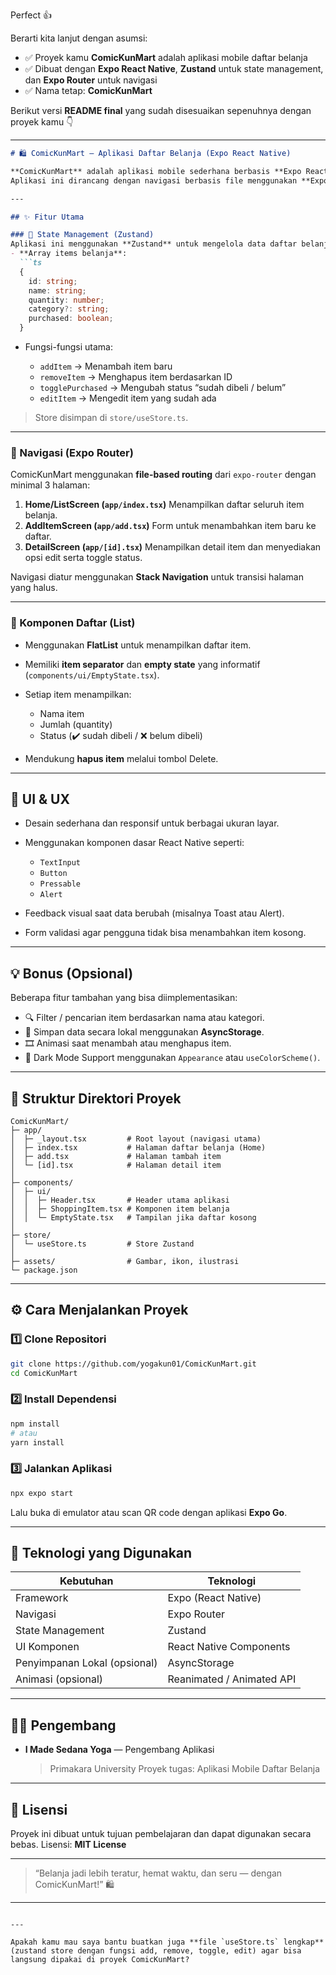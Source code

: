 Perfect 👍

Berarti kita lanjut dengan asumsi:

* ✅ Proyek kamu **ComicKunMart** adalah aplikasi mobile daftar belanja
* ✅ Dibuat dengan **Expo React Native**, **Zustand** untuk state management, dan **Expo Router** untuk navigasi
* ✅ Nama tetap: **ComicKunMart**

Berikut versi **README final** yang sudah disesuaikan sepenuhnya dengan proyek kamu 👇

---

````markdown
# 🛍️ ComicKunMart — Aplikasi Daftar Belanja (Expo React Native)

**ComicKunMart** adalah aplikasi mobile sederhana berbasis **Expo React Native** yang memungkinkan pengguna mengelola daftar belanja mereka.  
Aplikasi ini dirancang dengan navigasi berbasis file menggunakan **Expo Router**, manajemen state global dengan **Zustand**, serta tampilan daftar interaktif menggunakan **FlatList**.  

---

## ✨ Fitur Utama

### 🧠 State Management (Zustand)
Aplikasi ini menggunakan **Zustand** untuk mengelola data daftar belanja dengan store global yang berisi:
- **Array items belanja**:
  ```ts
  {
    id: string;
    name: string;
    quantity: number;
    category?: string;
    purchased: boolean;
  }
````

* Fungsi-fungsi utama:

  * `addItem` → Menambah item baru
  * `removeItem` → Menghapus item berdasarkan ID
  * `togglePurchased` → Mengubah status “sudah dibeli / belum”
  * `editItem` → Mengedit item yang sudah ada

> Store disimpan di `store/useStore.ts`.

---

### 🧭 Navigasi (Expo Router)

ComicKunMart menggunakan **file-based routing** dari `expo-router` dengan minimal 3 halaman:

1. **Home/ListScreen (`app/index.tsx`)**
   Menampilkan daftar seluruh item belanja.
2. **AddItemScreen (`app/add.tsx`)**
   Form untuk menambahkan item baru ke daftar.
3. **DetailScreen (`app/[id].tsx`)**
   Menampilkan detail item dan menyediakan opsi edit serta toggle status.

Navigasi diatur menggunakan **Stack Navigation** untuk transisi halaman yang halus.

---

### 🧾 Komponen Daftar (List)

* Menggunakan **FlatList** untuk menampilkan daftar item.
* Memiliki **item separator** dan **empty state** yang informatif (`components/ui/EmptyState.tsx`).
* Setiap item menampilkan:

  * Nama item
  * Jumlah (quantity)
  * Status (✔️ sudah dibeli / ❌ belum dibeli)
* Mendukung **hapus item** melalui tombol Delete.

---

## 🎨 UI & UX

* Desain sederhana dan responsif untuk berbagai ukuran layar.
* Menggunakan komponen dasar React Native seperti:

  * `TextInput`
  * `Button`
  * `Pressable`
  * `Alert`
* Feedback visual saat data berubah (misalnya Toast atau Alert).
* Form validasi agar pengguna tidak bisa menambahkan item kosong.

---

## 💡 Bonus (Opsional)

Beberapa fitur tambahan yang bisa diimplementasikan:

* 🔍 Filter / pencarian item berdasarkan nama atau kategori.
* 💾 Simpan data secara lokal menggunakan **AsyncStorage**.
* 🎞️ Animasi saat menambah atau menghapus item.
* 🌙 Dark Mode Support menggunakan `Appearance` atau `useColorScheme()`.

---

## 🧱 Struktur Direktori Proyek

```
ComicKunMart/
├─ app/
│  ├─ _layout.tsx         # Root layout (navigasi utama)
│  ├─ index.tsx           # Halaman daftar belanja (Home)
│  ├─ add.tsx             # Halaman tambah item
│  └─ [id].tsx            # Halaman detail item
│
├─ components/
│  ├─ ui/
│  │  ├─ Header.tsx       # Header utama aplikasi
│  │  ├─ ShoppingItem.tsx # Komponen item belanja
│  │  └─ EmptyState.tsx   # Tampilan jika daftar kosong
│
├─ store/
│  └─ useStore.ts         # Store Zustand
│
├─ assets/                # Gambar, ikon, ilustrasi
└─ package.json
```

---

## ⚙️ Cara Menjalankan Proyek

### 1️⃣ Clone Repositori

```bash
git clone https://github.com/yogakun01/ComicKunMart.git
cd ComicKunMart
```

### 2️⃣ Install Dependensi

```bash
npm install
# atau
yarn install
```

### 3️⃣ Jalankan Aplikasi

```bash
npx expo start
```

Lalu buka di emulator atau scan QR code dengan aplikasi **Expo Go**.

---

## 🧩 Teknologi yang Digunakan

| Kebutuhan                    | Teknologi                 |
| ---------------------------- | ------------------------- |
| Framework                    | Expo (React Native)       |
| Navigasi                     | Expo Router               |
| State Management             | Zustand                   |
| UI Komponen                  | React Native Components   |
| Penyimpanan Lokal (opsional) | AsyncStorage              |
| Animasi (opsional)           | Reanimated / Animated API |

---

## 👨‍💻 Pengembang

* **I Made Sedana Yoga** — Pengembang Aplikasi

  > Primakara University
  > Proyek tugas: Aplikasi Mobile Daftar Belanja

---

## 🪪 Lisensi

Proyek ini dibuat untuk tujuan pembelajaran dan dapat digunakan secara bebas.
Lisensi: **MIT License**

---

> “Belanja jadi lebih teratur, hemat waktu, dan seru — dengan ComicKunMart!” 🛍️

---

```

---

Apakah kamu mau saya bantu buatkan juga **file `useStore.ts` lengkap** (zustand store dengan fungsi add, remove, toggle, edit) agar bisa langsung dipakai di proyek ComicKunMart?
```
